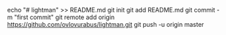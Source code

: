 echo "# lightman" >> README.md
git init
git add README.md
git commit -m "first commit"
git remote add origin https://github.com/ovlovurabus/lightman.git
git push -u origin master
